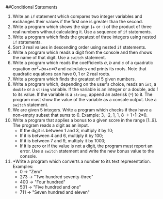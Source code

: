 ##Conditional Statements

1. Write an `if` statement which compares two integer variables and exchanges their values if the first one is greater than the second.
1. Write a program which shows the sign (+ or -) of the product of three real numbers without calculating it. Use a sequence of `if` statements.
1. Write a program which finds the greatest of three integers using nested `if` statements.
1. Sort 3 real values in descending order using nested `if` statements.
1. Write a program which reads a digit from the console and then shows the name of that digit. Use a `switch` statement.
1. Write a program which reads the coefficients *a*, *b* and *c* of a quadratic equation *ax<sup>2</sup>+bx+c=0* and calculates and prints its roots. Note that quadratic equations can have 0, 1 or 2 real roots.
1. Write a program which finds the greatest of 5 given numbers.
1. Write a program which, depending on the user's choice, reads an `int`, a `double` or a `string` variable. If the variable is an integer or a double, add 1 to its value. If the variable is a `string`, append an asterisk (`*`) to it. The program must show the value of the variable as a console output. Use a `switch` statement.
1. We are given 5 integers. Write a program which checks if they have a non-empty subset that sums to 0. Example: 3, -2, 1, 1, 8 -> 1+1-2=0.
1. Write a program that applies a bonus to a given score in the range [1..9]. The program reads a digit as an input.
    * If the digit is between 1 and 3, multiply it by 10;
    * If it is between 4 and 6, multiply it by 100;
    * If it is between 7 and 9, multiply it by 1000;
    * If it is zero or if the value is not a digit, the program must report an error.
    Use a `switch` statement and write the new bonus value to the console.
1. \*Write a program which converts a number to its text representation. Examples:
    * 0 -> "Zero"
    * 273 -> "Two hundred seventy-three"
    * 400 -> "Four hundred"
    * 501 -> "Five hundred and one"
    * 711 -> "Seven hundred and eleven"
